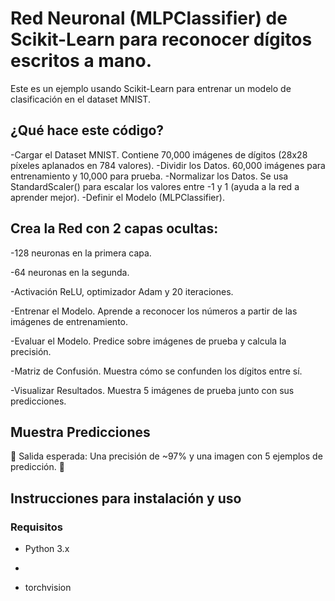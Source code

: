 # Red Neuronal (MLPClassifier) de Scikit-Learn para reconocer dígitos escritos a mano.

 Este es un ejemplo usando Scikit-Learn para entrenar un modelo de clasificación en el dataset MNIST.

## ¿Qué hace este código?
-Cargar el Dataset MNIST. Contiene 70,000 imágenes de dígitos (28x28 píxeles aplanados en 784 valores). 
-Dividir los Datos. 60,000 imágenes para entrenamiento y 10,000 para prueba.
-Normalizar los Datos. Se usa StandardScaler() para escalar los valores entre -1 y 1 (ayuda a la red a aprender mejor).
-Definir el Modelo (MLPClassifier).

## Crea la Red con 2 capas ocultas:
-128 neuronas en la primera capa.

-64 neuronas en la segunda.

-Activación ReLU, optimizador Adam y 20 iteraciones.

-Entrenar el Modelo. Aprende a reconocer los números a partir de las imágenes de entrenamiento.

-Evaluar el Modelo. Predice sobre imágenes de prueba y calcula la precisión.

-Matriz de Confusión. Muestra cómo se confunden los dígitos entre sí.

-Visualizar Resultados. Muestra 5 imágenes de prueba junto con sus predicciones.

    

## Muestra Predicciones
📌 Salida esperada: Una precisión de ~97% y una imagen con 5 ejemplos de predicción. 🚀

## Instrucciones para instalación y uso

### Requisitos
- Python 3.x
  
- 
  
- torchvision
